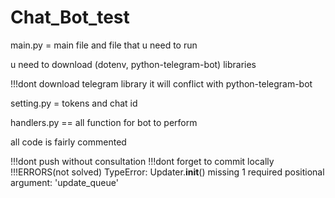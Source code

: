 # Chat_Bot_test

main.py = main file and file that u need to run

u need to download (dotenv, python-telegram-bot) libraries

!!!dont download telegram library it will conflict with python-telegram-bot

setting.py = tokens and chat id

handlers.py == all function for bot to perform

all code is fairly commented


!!!dont push  without consultation
!!!dont forget to commit locally
!!!ERRORS(not solved)
TypeError: Updater.__init__() missing 1 required positional argument: 'update_queue'
